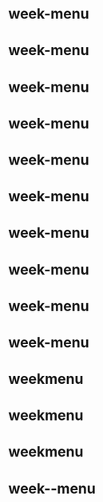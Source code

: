 # week-menu
# week-menu
# week-menu
# week-menu
# week-menu
# week-menu
# week-menu
# week-menu
# week-menu
# week-menu
# weekmenu
# weekmenu
# weekmenu
# week--menu
